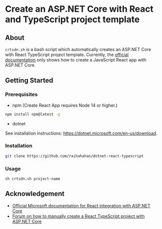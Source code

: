 # Create an ASP.NET Core with React and TypeScript project template
## About
`crtsdn.sh` is a bash script which automatically creates an ASP.NET Core with React TypeScript project template. Currently, the [official documentation](https://learn.microsoft.com/en-us/aspnet/core/client-side/spa/react?view=aspnetcore-6.0&tabs=visual-studio) only shows how to create a JavaScript React app with ASP.NET Core.

## Getting Started
### Prerequisites
- npm (Create React App requires Node 14 or higher.)
```sh
npm install npm@latest -g
```
- dotnet

See installation instructions: https://dotnet.microsoft.com/en-us/download.

### Installation
```sh
git clone https://github.com/raihahahan/dotnet-react-typescript
```
### Usage
```
sh crtsdn.sh project-name
```
## Acknowledgement
- [Official Microsoft documentation for React integration with ASP.NET Core](https://learn.microsoft.com/en-us/aspnet/core/client-side/spa/react?view=aspnetcore-6.0&tabs=visual-studio)
- [Forum on how to manually create a React TypeScript project with ASP.NET Core](https://learn.microsoft.com/en-us/answers/questions/760143/creating-a-net-6-based-website-project-with-aspnet.html)
